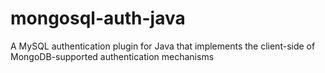 # mongosql-auth-java
A MySQL authentication plugin for Java that implements the client-side of MongoDB-supported authentication mechanisms
